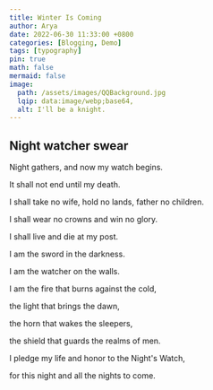 ```yaml
---
title: Winter Is Coming
author: Arya
date: 2022-06-30 11:33:00 +0800
categories: [Blogging, Demo]
tags: [typography]
pin: true
math: false
mermaid: false
image:
  path: /assets/images/QQBackground.jpg
  lqip: data:image/webp;base64,
  alt: I'll be a knight.
---
```


## Night watcher swear

Night gathers, and now my watch begins.

It shall not end until my death.

I shall take no wife, hold no lands, father no children.

I shall wear no crowns and win no glory.

I shall live and die at my post.

I am the sword in the darkness.

I am the watcher on the walls.

I am the fire that burns against the cold,

the light that brings the dawn,

the horn that wakes the sleepers,

the shield that guards the realms of men.

I pledge my life and honor to the Night's Watch,

for this night and all the nights to come.